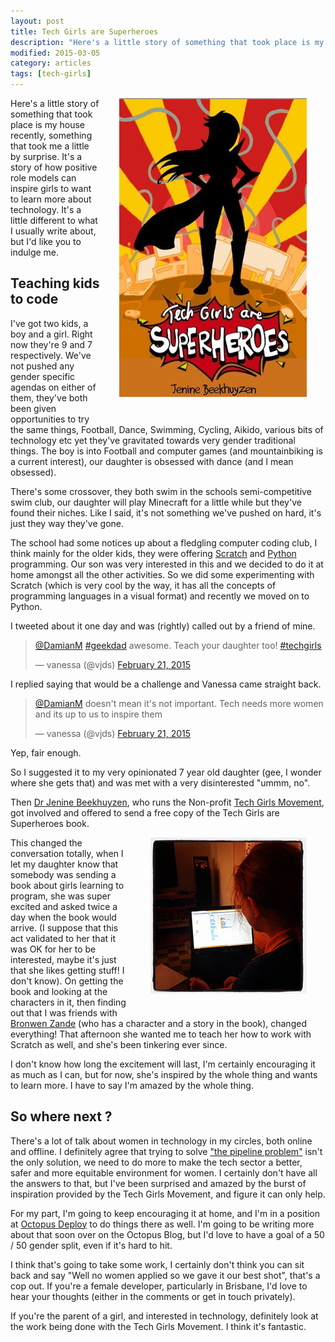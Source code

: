 ```yaml
---
layout: post
title: Tech Girls are Superheroes
description: "Here's a little story of something that took place is my house recently, something that took me a little by surprise. It's a story of how positive role models can inspire girls to want to learn more about technology. It's a little different to what I usually write about, but I'd like you to indulge me."
modified: 2015-03-05
category: articles
tags: [tech-girls]
---
```


<div style="float: right; margin: 30px; margin-top: 0;" >
<img alt="Tech Girls Are Superheroes" src="/images/coverbookTGAS.jpg" />
</div>


Here's a little story of something that took place is my house recently, something that took me a little by surprise. It's a story of how positive role models can inspire girls to want to learn more about technology. It's a little different to what I usually write about, but I'd like you to indulge me.

## Teaching kids to code ##

I've got two kids, a boy and a girl. Right now they're 9 and 7 respectively. We've not pushed any gender specific agendas on either of them, they've both been given opportunities to try the same things, Football, Dance, Swimming, Cycling, Aikido, various bits of technology etc yet they've gravitated towards very gender traditional things. The boy is into Football and computer games (and mountainbiking is a current interest), our daughter is obsessed with dance (and I mean obsessed). 

There's some crossover, they both swim in the schools semi-competitive swim club, our daughter will play Minecraft for a little while but they've found their niches. Like I said, it's not something we've pushed on hard, it's just they way they've gone.

The school had some notices up about a fledgling computer coding club, I think mainly for the older kids, they were offering [Scratch](http://scratch.mit.edu) and [Python](https://www.python.org/) programming. Our son was very interested in this and we decided to do it at home amongst all the other activities. So we did some experimenting with Scratch (which is very cool by the way, it has all the concepts of programming languages in a visual format) and recently we moved on to Python.

I tweeted about it one day and was (rightly) called out by a friend of mine.

<blockquote class="twitter-tweet" lang="en"><p><a href="https://twitter.com/DamianM">@DamianM</a> <a href="https://twitter.com/hashtag/geekdad?src=hash">#geekdad</a> awesome. Teach your daughter too! <a href="https://twitter.com/hashtag/techgirls?src=hash">#techgirls</a></p>&mdash; vanessa (@vjds) <a href="https://twitter.com/vjds/status/568956840064602112">February 21, 2015</a></blockquote>
<script async src="//platform.twitter.com/widgets.js" charset="utf-8"></script>

I replied saying that would be a challenge and Vanessa came straight back.

<blockquote class="twitter-tweet" lang="en"><p><a href="https://twitter.com/DamianM">@DamianM</a> doesn&#39;t mean it&#39;s not important. Tech needs more women and its up to us to inspire them</p>&mdash; vanessa (@vjds) <a href="https://twitter.com/vjds/status/568960532478238721">February 21, 2015</a></blockquote>
<script async src="//platform.twitter.com/widgets.js" charset="utf-8"></script>

Yep, fair enough.

So I suggested it to my very opinionated 7 year old daughter (gee, I wonder where she gets that) and was met with a very disinterested "ummm, no". 

Then [Dr Jenine Beekhuyzen](https://twitter.com/TGAsuperheroes), who runs the Non-profit [Tech Girls Movement](http://www.techgirlsmovement.org/), got involved and offered to send a free copy of the Tech Girls are Superheroes book.

<div style="float: right; margin: 30px; margin-top: 0;" >
<img alt="Kids Coding" src="/images/kids-coding.jpg" />
</div>

This changed the conversation totally, when I let my daughter know that somebody was sending a book about girls learning to program, she was super excited and asked twice a day when the book would arrive. (I suppose that this act validated to her that it was OK for her to be interested, maybe it's just that she likes getting stuff! I don't know). On getting the book and looking at the characters in it, then finding out that I was friends with [Bronwen Zande](https://twitter.com/bronwenz) (who has a character and a story in the book), changed everything! That afternoon she wanted me to teach her how to work with Scratch as well, and she's been tinkering ever since. 

I don't know how long the excitement will last, I'm certainly encouraging it as much as I can, but for now, she's inspired by the whole thing and wants to learn more. I have to say I'm amazed by the whole thing.

## So where next ? ##

There's a lot of talk about women in technology in my circles, both online and offline. I definitely agree that trying to solve ["the pipeline problem"](http://techcrunch.com/2014/08/23/just-another-white-dude-writing-about-diversity/) isn't the only solution, we need to do more to make the tech sector a better, safer and more equitable environment for women. I certainly don't have all the answers to that, but I've been surprised and amazed by the burst of inspiration provided by the Tech Girls Movement, and figure it can only help.

For my part, I'm going to keep encouraging it at home, and I'm in a position at [Octopus Deploy](http://octopusdeploy.com/) to do things there as well. I'm going to be writing more about that soon over on the Octopus Blog, but I'd love to have a goal of a 50 / 50 gender split, even if it's hard to hit. 

I think that's going to take some work, I certainly don't think you can sit back and say "Well no women applied so we gave it our best shot", that's a cop out. If you're a female developer, particularly in Brisbane, I'd love to hear your thoughts (either in the comments or get in touch privately).

If you're the parent of a girl, and interested in technology, definitely look at the work being done with the Tech Girls Movement. I think it's fantastic.